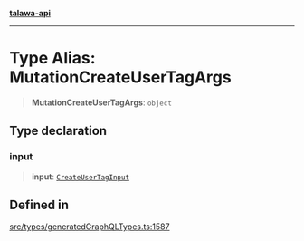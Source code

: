 [**talawa-api**](../../../README.md)

***

# Type Alias: MutationCreateUserTagArgs

> **MutationCreateUserTagArgs**: `object`

## Type declaration

### input

> **input**: [`CreateUserTagInput`](CreateUserTagInput.md)

## Defined in

[src/types/generatedGraphQLTypes.ts:1587](https://github.com/Suyash878/talawa-api/blob/b5a9d8b4a1ea678a3d6f5b710b3721f91a3052fc/src/types/generatedGraphQLTypes.ts#L1587)
